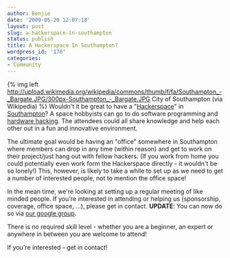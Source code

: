 ```yaml
---
author: Benjie
date: '2009-05-20 12:07:18'
layout: post
slug: a-hackerspace-in-southampton
status: publish
title: A Hackerspace In Southampton?
wordpress_id: '176'
categories:
- Community
---
```


{% img left http://upload.wikimedia.org/wikipedia/commons/thumb/f/fa/Southampton_-_Bargate.JPG/300px-Southampton_-_Bargate.JPG City of Southampton (via Wikipedia) %}
Wouldn't it be great to have a
"[Hackerspace](http://en.wikipedia.org/wiki/Hackerspace "Hackerspace Wikipedia Article")"
in
[Southampton](http://en.wikipedia.org/wiki/Southampton "Southampton")? A
space hobbyists can go to do software programming and 
[hardware hacking](http://en.wikipedia.org/wiki/Hacker_\(hobbyist\) "Hacker (hobbyist)").
The attendees could all share knowledge and help each other out in a fun
and innovative environment.

The ultimate goal would be having an
"office" somewhere in Southampton where members can drop in any time
(within reason) and get to work on their project/just hang out with
fellow hackers. (If you work from home you could potentially even work
form the Hackerspace directly - it wouldn't be so lonely!) This,
however, is likely to take a while to set up as we need to get a number
of interested people, not to mention the office space! 

In the mean time,
we're looking at setting up a regular meeting of like minded people. If
you're interested in attending or helping us (sponsorship, coverage,
office space, ...), please get in contact.  **UPDATE**: You can now do
so via [our google group](http://groups.google.com/group/southackton "SoutHACKton Google Group").

There is no required skill level - whether you are a beginner, an expert
or anywhere in between you are welcome to attend! 

If you're interested -
get in contact!

